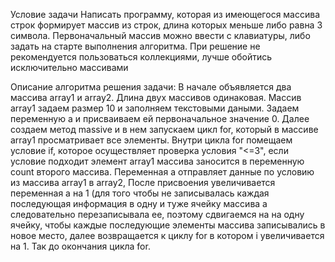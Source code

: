 Условие задачи
Написать программу, которая из имеющегося массива строк формирует массив из строк, длина которых меньше либо равна 3 символа. Первоначальный массив можно ввести с клавиатуры, либо задать на старте выполнения алгоритма. При решение не рекомендуется пользоваться коллекциями, лучше обойтись исключительно массивами

Описание алгоритма решения задачи:
В начале  объявляется два массива array1 и array2. Длина двух массивов одинаковая. Массив array1 задаем размер 10 и заполняем текстовыми даными. Задаем переменную a и присваиваем ей первоначальное значение 0. Далее создаем метод massive и в нем запускаем цикл for, который в массиве array1 просматривает все элементы. Внутри цикла for помещаем условие if, которое осуществляет проверка условия "<=3", если условие подходит элемент array1 массива заносится в переменную count второго массива. Переменная a отправляет данные по условию из массива array1 в array2, После присвоения увеличивается переменная a на 1 (для того чтобы не записывалась каждая последующая информация в одну и туже ячейку массива а следовательно перезаписывала ее, поэтому сдвигаемся на на одну ячейку, чтобы каждые последующие элементы массива записывались  в новое место, далее возвращается к циклу for в котором i увеличивается на 1. Так до окончания цикла for.
